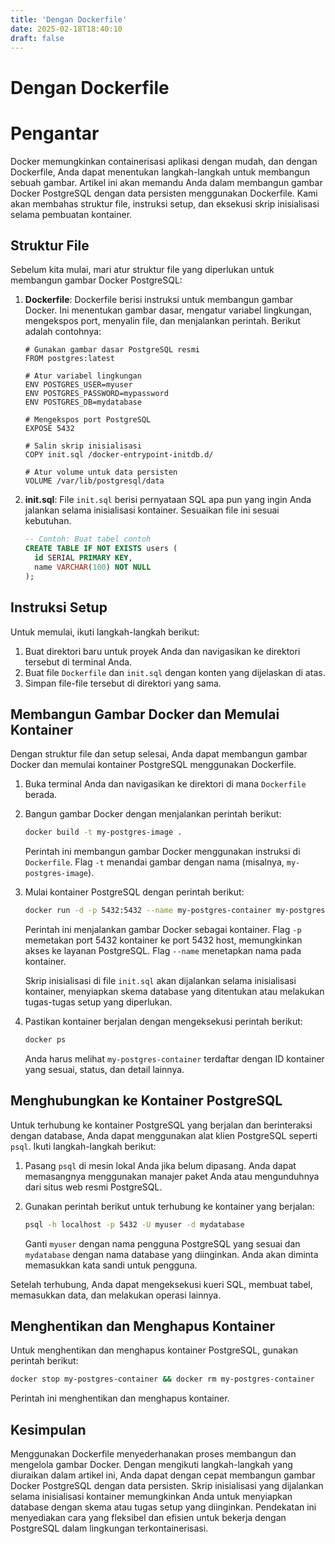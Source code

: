 ```yaml
---
title: 'Dengan Dockerfile'
date: 2025-02-18T18:40:10
draft: false
---
```


# Dengan Dockerfile

# Pengantar

Docker memungkinkan containerisasi aplikasi dengan mudah, dan dengan Dockerfile, Anda dapat menentukan langkah-langkah untuk membangun sebuah gambar. Artikel ini akan memandu Anda dalam membangun gambar Docker PostgreSQL dengan data persisten menggunakan Dockerfile. Kami akan membahas struktur file, instruksi setup, dan eksekusi skrip inisialisasi selama pembuatan kontainer.

## Struktur File

Sebelum kita mulai, mari atur struktur file yang diperlukan untuk membangun gambar Docker PostgreSQL:

1. **Dockerfile**: Dockerfile berisi instruksi untuk membangun gambar Docker. Ini menentukan gambar dasar, mengatur variabel lingkungan, mengekspos port, menyalin file, dan menjalankan perintah. Berikut adalah contohnya:

   ```docker
   # Gunakan gambar dasar PostgreSQL resmi
   FROM postgres:latest

   # Atur variabel lingkungan
   ENV POSTGRES_USER=myuser
   ENV POSTGRES_PASSWORD=mypassword
   ENV POSTGRES_DB=mydatabase

   # Mengekspos port PostgreSQL
   EXPOSE 5432

   # Salin skrip inisialisasi
   COPY init.sql /docker-entrypoint-initdb.d/

   # Atur volume untuk data persisten
   VOLUME /var/lib/postgresql/data
   ```

2. **init.sql**: File `init.sql` berisi pernyataan SQL apa pun yang ingin Anda jalankan selama inisialisasi kontainer. Sesuaikan file ini sesuai kebutuhan.

   ```sql
   -- Contoh: Buat tabel contoh
   CREATE TABLE IF NOT EXISTS users (
     id SERIAL PRIMARY KEY,
     name VARCHAR(100) NOT NULL
   );
   ```

## Instruksi Setup

Untuk memulai, ikuti langkah-langkah berikut:

1. Buat direktori baru untuk proyek Anda dan navigasikan ke direktori tersebut di terminal Anda.
2. Buat file `Dockerfile` dan `init.sql` dengan konten yang dijelaskan di atas.
3. Simpan file-file tersebut di direktori yang sama.

## Membangun Gambar Docker dan Memulai Kontainer

Dengan struktur file dan setup selesai, Anda dapat membangun gambar Docker dan memulai kontainer PostgreSQL menggunakan Dockerfile.

1. Buka terminal Anda dan navigasikan ke direktori di mana `Dockerfile` berada.
2. Bangun gambar Docker dengan menjalankan perintah berikut:

   ```bash
   docker build -t my-postgres-image .
   ```

   Perintah ini membangun gambar Docker menggunakan instruksi di `Dockerfile`. Flag `-t` menandai gambar dengan nama (misalnya, `my-postgres-image`).

3. Mulai kontainer PostgreSQL dengan perintah berikut:

   ```bash
   docker run -d -p 5432:5432 --name my-postgres-container my-postgres-image
   ```

   Perintah ini menjalankan gambar Docker sebagai kontainer. Flag `-p` memetakan port 5432 kontainer ke port 5432 host, memungkinkan akses ke layanan PostgreSQL. Flag `--name` menetapkan nama pada kontainer.

   Skrip inisialisasi di file `init.sql` akan dijalankan selama inisialisasi kontainer, menyiapkan skema database yang ditentukan atau melakukan tugas-tugas setup yang diperlukan.

4. Pastikan kontainer berjalan dengan mengeksekusi perintah berikut:

   ```bash
   docker ps
   ```

   Anda harus melihat `my-postgres-container` terdaftar dengan ID kontainer yang sesuai, status, dan detail lainnya.

## Menghubungkan ke Kontainer PostgreSQL

Untuk terhubung ke kontainer PostgreSQL yang berjalan dan berinteraksi dengan database, Anda dapat menggunakan alat klien PostgreSQL seperti `psql`. Ikuti langkah-langkah berikut:

1. Pasang `psql` di mesin lokal Anda jika belum dipasang. Anda dapat memasangnya menggunakan manajer paket Anda atau mengunduhnya dari situs web resmi PostgreSQL.
2. Gunakan perintah berikut untuk terhubung ke kontainer yang berjalan:

   ```bash
   psql -h localhost -p 5432 -U myuser -d mydatabase
   ```

   Ganti `myuser` dengan nama pengguna PostgreSQL yang sesuai dan `mydatabase` dengan nama database yang diinginkan. Anda akan diminta memasukkan kata sandi untuk pengguna.

Setelah terhubung, Anda dapat mengeksekusi kueri SQL, membuat tabel, memasukkan data, dan melakukan operasi lainnya.

## Menghentikan dan Menghapus Kontainer

Untuk menghentikan dan menghapus kontainer PostgreSQL, gunakan perintah berikut:

```bash
docker stop my-postgres-container && docker rm my-postgres-container
```

Perintah ini menghentikan dan menghapus kontainer.

## Kesimpulan

Menggunakan Dockerfile menyederhanakan proses membangun dan mengelola gambar Docker. Dengan mengikuti langkah-langkah yang diuraikan dalam artikel ini, Anda dapat dengan cepat membangun gambar Docker PostgreSQL dengan data persisten. Skrip inisialisasi yang dijalankan selama inisialisasi kontainer memungkinkan Anda untuk menyiapkan database dengan skema atau tugas setup yang diinginkan. Pendekatan ini menyediakan cara yang fleksibel dan efisien untuk bekerja dengan PostgreSQL dalam lingkungan terkontainerisasi.
